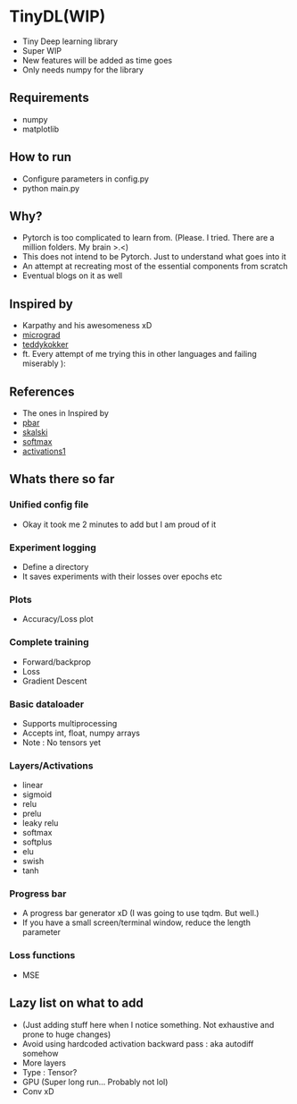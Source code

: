 # TinyDL(WIP)

- Tiny Deep learning library
- Super WIP
- New features will be added as time goes
- Only needs numpy for the library

## Requirements
- numpy
- matplotlib

## How to run
- Configure parameters in config.py
- python main.py

## Why?
- Pytorch is too complicated to learn from. (Please. I tried. There are a million folders. My brain >.<)
- This does not intend to be Pytorch. Just to understand what goes into it
- An attempt at recreating most of the essential components from scratch
- Eventual blogs on it as well

## Inspired by
- Karpathy and his awesomeness xD
- [micrograd](https://github.com/karpathy/micrograd)
- [teddykokker](https://github.com/teddykoker/tinyloader)
- ft. Every attempt of me trying this in other languages and failing miserably ):

## References
- The ones in Inspired by
- [pbar](https://stackoverflow.com/questions/3173320/text-progress-bar-in-the-console)
- [skalski](https://github.com/SkalskiP/ILearnDeepLearning.py/blob/master/01_mysteries_of_neural_networks/03_numpy_neural_net/Numpy%20deep%20neural%20network.ipynb)
- [softmax](https://stackoverflow.com/questions/34968722/how-to-implement-the-softmax-function-in-python)
- [activations1](https://machinelearningmastery.com/weight-initialization-for-deep-learning-neural-networks/)

## Whats there so far
### Unified config file
- Okay it took me 2 minutes to add but I am proud of it
### Experiment logging
- Define a directory
- It saves experiments with their losses over epochs etc
### Plots
- Accuracy/Loss plot
### Complete training
- Forward/backprop
- Loss
- Gradient Descent
### Basic dataloader
- Supports multiprocessing
- Accepts int, float, numpy arrays
- Note : No tensors yet
### Layers/Activations
- linear
- sigmoid
- relu
- prelu
- leaky relu
- softmax
- softplus
- elu
- swish
- tanh
### Progress bar
- A progress bar generator xD (I was going to use tqdm. But well.)
- If you have a small screen/terminal window, reduce the length parameter
### Loss functions
- MSE

## Lazy list on what to add
- (Just adding stuff here when I notice something. Not exhaustive and prone to huge changes)
- Avoid using hardcoded activation backward pass : aka autodiff somehow
- More layers
- Type : Tensor?
- GPU (Super long run... Probably not lol)
- Conv xD
